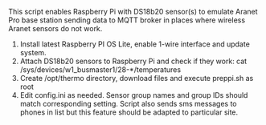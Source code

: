 This script enables Raspberry Pi with DS18b20 sensor(s) to emulate Aranet Pro base station sending data to MQTT broker in places where wireless Aranet sensors do not work.
1. Install latest Raspberry PI OS Lite, enable 1-wire interface and update system.
2. Attach DS18b20 sensors to Raspberry Pi and check if they work: cat /sys/devices/w1_busmaster1/28-*/temperatures
3. Create /opt/thermo directory, download files and execute preppi.sh as root
4. Edit config.ini as needed. Sensor group names and group IDs should match corresponding setting.
Script also sends sms messages to phones in list but this feature should be adapted to particular site.
